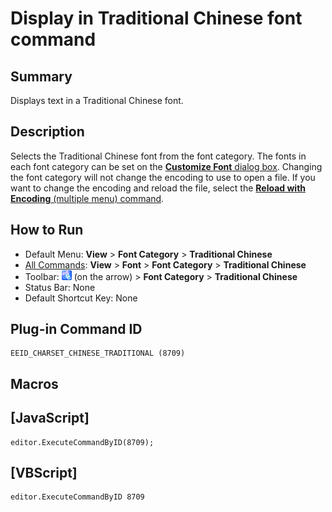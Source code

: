 # Display in Traditional Chinese font command

## Summary

Displays text in a Traditional Chinese font.

## Description

Selects the Traditional Chinese font from the font category. The fonts in
each font category can be set on the
[**Customize Font** dialog box](../../dlg/properties/font/index).
Changing the font category will not change the encoding to use to open a
file. If you want to change the encoding and reload the file, select the
[**Reload with Encoding** (multiple menu) command](../file/file_reload_defined).

## How to Run

- Default Menu: **View** \> **Font Category** > **Traditional Chinese**
- [All Commands](../tools/all_commands): **View** \> **Font** \> **Font Category**
\> **Traditional Chinese**
- Toolbar: ![](../../images/fontpopup.png)
(on the arrow) > **Font Category** \> **Traditional Chinese**
- Status Bar: None
- Default Shortcut Key: None

## Plug-in Command ID

```
EEID_CHARSET_CHINESE_TRADITIONAL (8709)
```

## Macros

## \[JavaScript\]

```
editor.ExecuteCommandByID(8709);
```

## \[VBScript\]

```
editor.ExecuteCommandByID 8709
```
